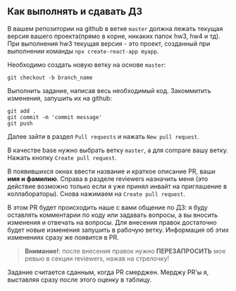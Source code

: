 ## Как выполнять и сдавать ДЗ
В вашем репозитории на github в ветке `master` должна лежать текущая версия вашего проекта(прямо в корне, никаких папок hw3, hw4 и тд). При выполнения hw3 текущая версия - это проект, созданный при выполнении команды `npx create-react-app myapp`.

Необходимо создать новую ветку на основе `master`:
```
git checkout -b branch_name
```
Выполнить задание, написав весь необходимый код. Закоммитить изменения, запушить их на github:
```
git add .
git commit -m 'commit message'
git push
```
Далее зайти в раздел `Pull requests` и нажать `New pull request`.

В качестве base нужно выбрать ветку `master`, а для compare вашу ветку. Нажать кнопку `Create pull request`.

В появившихся окнах ввести название и краткое описание PR, ваши **имя и фамилию**. Справа в разделе reviewers назначить меня (это действие возможно только если я уже принял инвайт на приглашение в коллабораторы). Снова нажимаем на `Create pull request`.

В этом PR будет происходить наше с вами общение по ДЗ: я буду оставлять комментарии по коду или задавать вопросы, а вы вносить изменения и отвечать на вопросы. Для внесения правок достаточно будет новые изменения запушить в рабочую ветку. Информация об этих изменениях сразу же появится в PR.

>  **Внимание!**: после внесения правок нужно **ПЕРЕЗАПРОСИТЬ** мое ревью в секции reviewers, нажав на стрелочку!

Задание считается сданным, когда PR смерджен. Мерджу PR'ы я, выставляя сразу после этого оценку в таблицу.